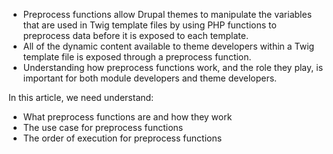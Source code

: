 * Preprocess functions allow Drupal themes to manipulate the variables that are used in Twig template files by using PHP functions to preprocess data before it is exposed to each template. 
* All of the dynamic content available to theme developers within a Twig template file is exposed through a preprocess function. 
* Understanding how preprocess functions work, and the role they play, is important for both module developers and theme developers.

In this article, we need understand:

* What preprocess functions are and how they work
* The use case for preprocess functions
* The order of execution for preprocess functions



